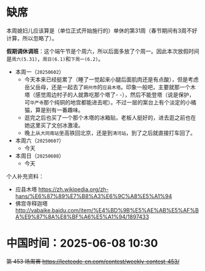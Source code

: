 
# 缺席

本周媳妇儿应该算是（单位正式开始施行的）单休的第31周（春节期间有3周不好计算，所以忽略了）。

**假期调休调班**：这个端午节是个周六，所以后面多放了个周一。因此本次放假时间是`周六(5.31)`，`周日(6.1)`和`下周一(6.2)`。

- 本周一（`20250602`） 
  * 今天本来已经挺累了（睡了一觉起来小腿后面肌肉还是有点酸），但是考虑岳父岳母，还是一起去了`朔州市`的`应县木塔`。印象一般吧，主要就那一个木塔（感觉周边村子的人就靠吃那个塔了- -），然后不能登塔（说是保护，可`华严寺`那个纯铜的地宫都能进去呢）。不过一层的案台上有个淡定的小橘猫，算是别有一番趣味。
  * 逛完之后也买了一个那个木塔的冰箱贴，老板人挺好的，进去逛之前也在她这里买了文创冰激凌。
  * 晚上从`大同南站`坐高铁回北京，还是到`清河站`，到了之后就直接打车回了。
- 本周六（`20250607`） 
  * 今天
- 本周日（`20250608`） 
  * 今天

个人补充资料：
- 应县木塔 https://zh.wikipedia.org/zh-hans/%E6%87%89%E7%B8%A3%E6%9C%A8%E5%A1%94
- 佛宫寺释迦塔 http://vabaike.baidu.com/item/%E4%BD%9B%E5%AE%AB%E5%AF%BA%E9%87%8A%E8%BF%A6%E5%A1%94/1897433

# 中国时间：2025-06-08 10:30

~~第 453 场周赛 https://leetcode-cn.com/contest/weekly-contest-453/~~
